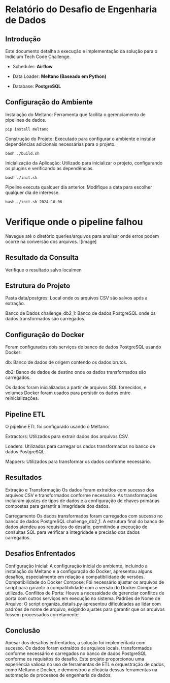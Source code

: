 # Relatório do Desafio de Engenharia de Dados
## Introdução
Este documento detalha a execução e implementação da solução para o Indicium Tech Code Challenge.

- Scheduler: **Airflow**

- Data Loader: **Meltano (Baseado em Python)**

- Database: **PostgreSQL**

## Configuração do Ambiente

Instalação do Meltano: Ferramenta que facilita o gerenciamento de pipelines de dados.
```
pip install meltano
```

Construção do Projeto: Executado para configurar o ambiente e instalar dependências adicionais necessárias para o projeto.
```
bash ./build.sh
```

Inicialização da Aplicação: Utilizado para inicializar o projeto, configurando os plugins e verificando as dependências.
```
bash ./init.sh
```

Pipeline executa qualquer dia anterior. Modifique a data para escolher qualquer dia de interesse.
```
bash ./init.sh 2024-10-06
```

# Verifique onde o pipeline falhou
Navegue até o diretório queries/arquivos para analisar onde erros podem ocorre na conversão dos arquivos.
![image] 
## Resultado da Consulta

Verifique o resultado salvo localmen
## Estrutura do Projeto

Pasta data/postgres: Local onde os arquivos CSV são salvos após a extração.

Banco de Dados challenge_db2_1: Banco de dados PostgreSQL onde os dados transformados são carregados.

## Configuração do Docker
Foram configurados dois serviços de banco de dados PostgreSQL usando Docker:

db: Banco de dados de origem contendo os dados brutos.

db2: Banco de dados de destino onde os dados transformados são carregados.

Os dados foram inicializados a partir de arquivos SQL fornecidos, e volumes Docker foram usados para persistir os dados entre reinicializações.

## Pipeline ETL
O pipeline ETL foi configurado usando o Meltano:

Extractors: Utilizados para extrair dados dos arquivos CSV.

Loaders: Utilizados para carregar os dados transformados no banco de dados PostgreSQL.

Mappers: Utilizados para transformar os dados conforme necessário.

## Resultados
Extração e Transformação
Os dados foram extraídos com sucesso dos arquivos CSV e transformados conforme necessário. As transformações incluíram ajustes de tipos de dados e a configuração de chaves primárias compostas para garantir a integridade dos dados.

Carregamento
Os dados transformados foram carregados com sucesso no banco de dados PostgreSQL challenge_db2_1. A estrutura final do banco de dados atendeu aos requisitos do desafio, permitindo a execução de consultas SQL para verificar a integridade e precisão dos dados carregados.

## Desafios Enfrentados
Configuração Inicial: A configuração inicial do ambiente, incluindo a instalação do Meltano e a configuração do Docker, apresentou alguns desafios, especialmente em relação à compatibilidade de versões.
Compatibilidade do Docker Compose: Foi necessário ajustar os arquivos de script para garantir a compatibilidade com a versão do Docker Compose utilizada.
Conflitos de Porta: Houve a necessidade de gerenciar conflitos de porta com outros serviços em execução no sistema.
Padrões de Nome de Arquivo: O script organiza_details.py apresentou dificuldades ao lidar com padrões de nome de arquivo, exigindo ajustes para garantir que os arquivos fossem processados corretamente.

## Conclusão
Apesar dos desafios enfrentados, a solução foi implementada com sucesso. Os dados foram extraídos de arquivos locais, transformados conforme necessário e carregados no banco de dados PostgreSQL conforme os requisitos do desafio. Este projeto proporcionou uma experiência valiosa no uso de ferramentas de ETL e orquestração de dados, como Meltano e Docker, e demonstrou a eficácia dessas ferramentas na automação de processos de engenharia de dados.